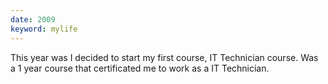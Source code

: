 ```yaml
---
date: 2009
keyword: mylife
---
```


This year was I decided to start my first course, IT Technician course. Was a 1 year course that certificated me to work as a IT Technician.

